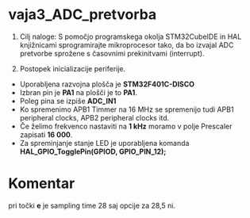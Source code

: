 # vaja3_ADC_pretvorba

1. Cilj naloge: S pomočjo programskega okolja STM32CubeIDE in HAL knjižnicami sprogramirajte mikroprocesor tako, da bo izvajal ADC pretvorbe sprožene s časovnimi prekinitvami (interrupt).

2. Postopek inicializacije periferije.  
  - Uporabljena razvojna plošča je **STM32F401C-DISCO**
  - Izbran pin je **PA1** na plošči je to **PA1**.  
  - Poleg pina se izpiše **ADC_IN1**
  - Ko spremenimo APB1 Timmer na 16 MHz se spremenijo tudi  APB1 peripheral clocks, APB2 peripheral clocks itd.
  - Če želimo frekvenco nastaviti na **1 kHz** moramo v polje Prescaler zapisati **16 000**.
  - Za spreminjanje stanje LED je uporabljena komanda **HAL_GPIO_TogglePin(GPIOD, GPIO_PIN_12);**








# Komentar
pri točki **e** je sampling time 28 saj opcije za 28,5 ni.